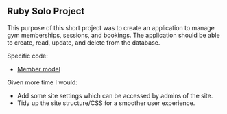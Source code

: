  ## Ruby Solo Project

This purpose of this short project was to create an application to manage gym memberships, sessions, and bookings. 
The application should be able to create, read, update, and delete from the database.

Specific code:

 - [Member model](models/member.rb)
 
Given more time I would:

 -  Add some site settings which can be accessed by admins of the site.
 -  Tidy up the site structure/CSS for a smoother user experience.
